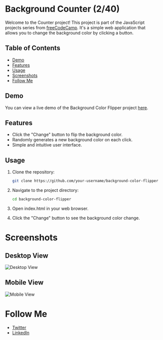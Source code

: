 # Background Counter (2/40)

Welcome to the Counter project! This project is part of the JavaScript projects series from [freeCodeCamp](https://www.freecodecamp.org/news/javascript-projects-for-beginners/). It's a simple web application that allows you to change the background color by clicking a button.

## Table of Contents

- [Demo](#Demo)
- [Features](#Features)
- [Usage](#Usage)
- [Screenshots](#Screenshots)
- [Follow Me](#Follow-Me)

## Demo

You can view a live demo of the Background Color Flipper project [here](https://rebrodie.github.io/Color-Flipper/).

## Features

- Click the "Change" button to flip the background color.
- Randomly generates a new background color on each click.
- Simple and intuitive user interface.

## Usage

1. Clone the repository:

   ```bash
   git clone https://github.com/your-username/background-color-flipper.git
2. Navigate to the project directory:

   ```bash
   cd background-color-flipper
3. Open index.html in your web browser.
4. Click the "Change" button to see the background color change.


# Screenshots

## Desktop View
![Desktop View](./Assets/DesktopView.jpeg)

## Mobile View
![Mobile View](./Assets/MobileView.jpeg)

# Follow Me
- [Twitter](https://twitter.com/Re_brodie)
- [LinkedIn](https://www.linkedin.com/in/malik-bennett-929b5a2b0/)
